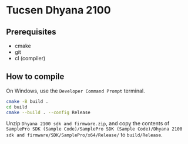 # Tucsen Dhyana 2100

## Prerequisites

* cmake
* git
* cl (compiler)

## How to compile

On Windows, use the `Developer Command Prompt` terminal.

```bash
cmake -B build .
cd build
cmake --build . --config Release
```

Unzip `Dhyana 2100 sdk and firmware.zip`, and copy the contents of
`SamplePro SDK (Sample Code)/SamplePro SDK
(Sample Code)/Dhyana 2100 sdk and firmware/SDK/SamplePro/x64/Release/` to `build/Release`.
